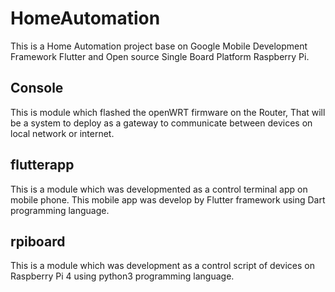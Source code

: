 # HomeAutomation
This is a Home Automation project base on Google Mobile Development Framework Flutter and Open source Single Board Platform Raspberry Pi.

## Console
This is module which flashed the openWRT firmware on the Router, That will be a system to deploy as a gateway to communicate between devices on local network or internet.

## flutterapp
This is a module which was developmented as a control terminal app on mobile phone. This mobile app was develop by Flutter framework using Dart programming language.

## rpiboard
This is a module which was development as a control script of devices on Raspberry Pi 4 using python3 programming language.

